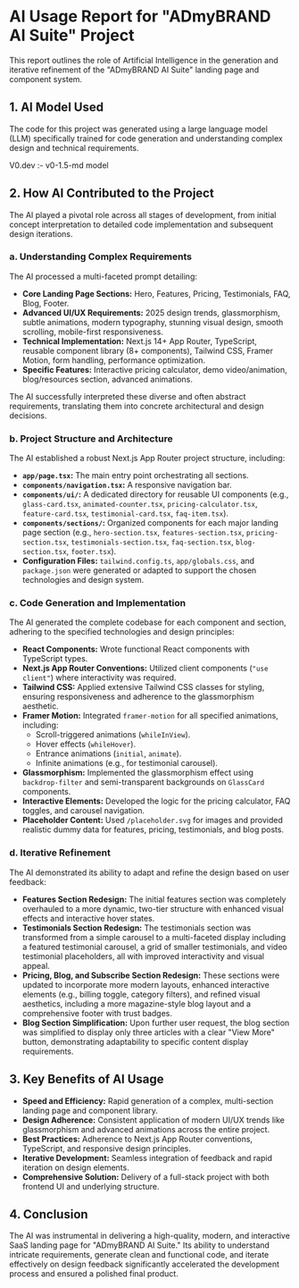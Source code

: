 # AI Usage Report for "ADmyBRAND AI Suite" Project

This report outlines the role of Artificial Intelligence in the generation and iterative refinement of the "ADmyBRAND AI Suite" landing page and component system.

## 1. AI Model Used

The code for this project was generated using a large language model (LLM) specifically trained for code generation and understanding complex design and technical requirements.

V0.dev :- v0-1.5-md model

## 2. How AI Contributed to the Project

The AI played a pivotal role across all stages of development, from initial concept interpretation to detailed code implementation and subsequent design iterations.

### a. Understanding Complex Requirements
The AI processed a multi-faceted prompt detailing:
- **Core Landing Page Sections:** Hero, Features, Pricing, Testimonials, FAQ, Blog, Footer.
- **Advanced UI/UX Requirements:** 2025 design trends, glassmorphism, subtle animations, modern typography, stunning visual design, smooth scrolling, mobile-first responsiveness.
- **Technical Implementation:** Next.js 14+ App Router, TypeScript, reusable component library (8+ components), Tailwind CSS, Framer Motion, form handling, performance optimization.
- **Specific Features:** Interactive pricing calculator, demo video/animation, blog/resources section, advanced animations.

The AI successfully interpreted these diverse and often abstract requirements, translating them into concrete architectural and design decisions.

### b. Project Structure and Architecture
The AI established a robust Next.js App Router project structure, including:
- **`app/page.tsx`:** The main entry point orchestrating all sections.
- **`components/navigation.tsx`:** A responsive navigation bar.
- **`components/ui/`:** A dedicated directory for reusable UI components (e.g., `glass-card.tsx`, `animated-counter.tsx`, `pricing-calculator.tsx`, `feature-card.tsx`, `testimonial-card.tsx`, `faq-item.tsx`).
- **`components/sections/`:** Organized components for each major landing page section (e.g., `hero-section.tsx`, `features-section.tsx`, `pricing-section.tsx`, `testimonials-section.tsx`, `faq-section.tsx`, `blog-section.tsx`, `footer.tsx`).
- **Configuration Files:** `tailwind.config.ts`, `app/globals.css`, and `package.json` were generated or adapted to support the chosen technologies and design system.

### c. Code Generation and Implementation
The AI generated the complete codebase for each component and section, adhering to the specified technologies and design principles:
- **React Components:** Wrote functional React components with TypeScript types.
- **Next.js App Router Conventions:** Utilized client components (`"use client"`) where interactivity was required.
- **Tailwind CSS:** Applied extensive Tailwind CSS classes for styling, ensuring responsiveness and adherence to the glassmorphism aesthetic.
- **Framer Motion:** Integrated `framer-motion` for all specified animations, including:
    - Scroll-triggered animations (`whileInView`).
    - Hover effects (`whileHover`).
    - Entrance animations (`initial`, `animate`).
    - Infinite animations (e.g., for testimonial carousel).
- **Glassmorphism:** Implemented the glassmorphism effect using `backdrop-filter` and semi-transparent backgrounds on `GlassCard` components.
- **Interactive Elements:** Developed the logic for the pricing calculator, FAQ toggles, and carousel navigation.
- **Placeholder Content:** Used `/placeholder.svg` for images and provided realistic dummy data for features, pricing, testimonials, and blog posts.

### d. Iterative Refinement
The AI demonstrated its ability to adapt and refine the design based on user feedback:
- **Features Section Redesign:** The initial features section was completely overhauled to a more dynamic, two-tier structure with enhanced visual effects and interactive hover states.
- **Testimonials Section Redesign:** The testimonials section was transformed from a simple carousel to a multi-faceted display including a featured testimonial carousel, a grid of smaller testimonials, and video testimonial placeholders, all with improved interactivity and visual appeal.
- **Pricing, Blog, and Subscribe Section Redesign:** These sections were updated to incorporate more modern layouts, enhanced interactive elements (e.g., billing toggle, category filters), and refined visual aesthetics, including a more magazine-style blog layout and a comprehensive footer with trust badges.
- **Blog Section Simplification:** Upon further user request, the blog section was simplified to display only three articles with a clear "View More" button, demonstrating adaptability to specific content display requirements.

## 3. Key Benefits of AI Usage

- **Speed and Efficiency:** Rapid generation of a complex, multi-section landing page and component library.
- **Design Adherence:** Consistent application of modern UI/UX trends like glassmorphism and advanced animations across the entire project.
- **Best Practices:** Adherence to Next.js App Router conventions, TypeScript, and responsive design principles.
- **Iterative Development:** Seamless integration of feedback and rapid iteration on design elements.
- **Comprehensive Solution:** Delivery of a full-stack project with both frontend UI and underlying structure.

## 4. Conclusion

The AI was instrumental in delivering a high-quality, modern, and interactive SaaS landing page for "ADmyBRAND AI Suite." Its ability to understand intricate requirements, generate clean and functional code, and iterate effectively on design feedback significantly accelerated the development process and ensured a polished final product.
